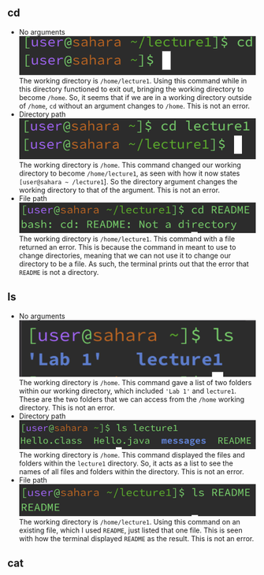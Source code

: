 ## cd
* No arguments <br>
![Image](cd-no-argument.png) <br>
The working directory is `/home/lecture1`. Using this command while in this directory functioned to exit out, bringing the working directory to become `/home`. So, it seems that if we are in a working directory outside of `/home`, `cd` without an argument changes to `/home`. This is not an error. <d>
* Directory path <br>
![Image](cd-directory-path.png) <br>
The working directory is `/home`. This command changed our working directory to become `/home/lecture1`, as seen with how it now states `[user@sahara ~ /lecture1`]. So the directory argument changes the working directory to that of the argument. This is not an error. <br>
* File path <br>
![Image](cd-file-path.png) <br>
The working directory is `/home/lecture1`. This command with a file returned an error. This is because the command in meant to use to change directories, meaning that we can not use it to change our directory to be a file. As such, the terminal prints out that the error that `README` is not a directory. <br>
## ls
* No arguments <br>
![Image](ls-no-argument.png) <br>
The working directory is `/home`. This command gave a list of two folders within our working directory, which included `'Lab 1'` and `lecture1`. These are the two folders that we can access from the `/home` working directory. This is not an error. <d>
* Directory path <br>
![Image](ls-directory-path.png) <br>
The working directory is `/home`. This command displayed the files and folders within the `lecture1` directory. So, it acts as a list to see the names of all files and folders within the directory. This is not an error. <br>
* File path <br>
![Image](ls-file-path.png) <br>
The working directory is `/home/lecture1`. Using this command on an existing file, which I used `README`, just listed that one file. This is seen with how the terminal displayed `README` as the result. This is not an error. <br>
## cat

